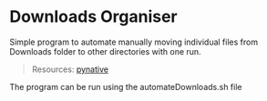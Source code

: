 # Downloads Organiser

Simple program to automate manually moving individual files from Downloads folder to other directories with one run.

> Resources:
> [pynative](https://pynative.com/python-move-files/)

The program can be run using the automateDownloads.sh file
